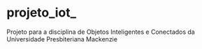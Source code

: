 # projeto_iot_
Projeto para a disciplina de Objetos Inteligentes e Conectados da Universidade Presbiteriana Mackenzie
